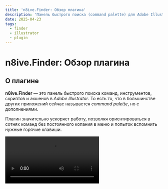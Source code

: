 ```yaml
---
title: 'n8ive.Finder: Обзор плагина'
description: 'Панель быстрого поиска (command palette) для Adobe Illustrator'
date: 2025-04-23
tags:
  - finder
  - illustrator
  - plugin
---
```


# n8ive.Finder: Обзор плагина

## О плагине

**n8ive.Finder** — это панель быстрого поиска команд, инструментов, скриптов и экшенов в *Adobe Illustrator*. То есть то, что в большинстве других приложений сейчас называется *command palette*, но с дополнениями.

Плагин значительно ускоряет работу, позволяя ориентироваться в сотнях команд без постоянного копания в меню и попыток вспомнить нужные горячие клавиши.

<video controls autoplay="true" loop playsinline src="/mp4/finder-overview/vid-1.mp4" />

### С плагином вы сможете:
- Искать команды **[нечётким поиском](#нечеткии-поиск)** или по **[регулярному выражению](#регулярные-выражения)**
- Запускать **[скрипты](#скрипты)** из выбранных вами папок
- Запускать **[экшены](#экшены)** напрямую из *`.aia`* файлов
- Создавать **[закладки](#закладки)** для частых запросов и фильтрации команд по шаблону
- Добавлять команды в **[избранное](#история-и-избранное)**
- Настраивать как отображать результаты — в виде **дерева или списка**

Теперь давайте разберемся как это выглядит на практике.

## Нечёткий поиск

Вам не нужно помнить точные названия команд — плагин поймет даже запрос с ошибкой или если вы напишите лишь часть слова. Например, вместо `Expand Appearance`, можно ввести `exp apr`, а вместо `User Interface` просто `ui`.  

<video controls autoplay="true" loop playsinline src="/mp4/finder-overview/vid-2.mp4" />

## Регулярные выражения

Ещё можно искать по регулярным выражениям — специальным шаблонам, с помощью которых можно находить текст, соответствующий определённому формату. К примеру, можно найти все команды с цифрами — `\d+` или те, что начинаются c *Effect* — `^effect`.

Хотя такой режим редко используют сам по себе, он позволяет гибко фильтровать команды. Например, можно отобразить только все инструменты, и именно так в плагине работают **[закладки](#закладки)**

Чтобы включить поиск по регулярным выражениям, отметьте чекбокс в строке поиска. 

<video controls autoplay="true" loop playsinline src="/mp4/finder-overview/vid-3.mp4" />

## Закладки

Закладки можно использовать, чтобы запоминать часто используемые запросы. Но их настоящая польза в том, что закладки позволяют искать команды в заранее отфильтрованном списке — например, только среди инструментов, меню, скриптов или экшенов. Это набор закладок, заданный в плагине по умолчанию, но вы можете добавлять свои через менеджер закладок.

Панель закладок расположена под строкой поиска. Переключаться между ними можно клавишами **`Tab`** и **`Shift+Tab`**. При выборе закладки через панель, в строку поиска добавляется «тег» (например, `#t`, `#m` и т.д.) — это короткое название закладки или её алиас. Работает это и наоборот — чтобы открыть закладку можно просто ввести её алиас в поле ввода.

<video controls autoplay="true" loop playsinline src="/mp4/finder-overview/vid-4.mp4" />

В менеджере закладок доступны настройки:

- **Закрепление на панели** — если закладка откреплена, её все равно можно активировать введя алиас, но переключаться на **`Tab`** / **`Shift+Tab`** можно только по закреплённым закладкам.
- **Тип поиска** — обычный запрос или регулярное выражение.
- **Вид отображения результатов** — список, дерево или автоматический выбор (как в глобальных настройках).

<video controls autoplay="true" loop playsinline src="/mp4/finder-overview/vid-5.mp4" />

Ещё раз коротко: закладка — это просто фильтр, после применения которого можно уточнить запрос.

## Скрипты

**n8ive.Finder** — это ещё и скриптовая панель. Вы можете добавить свои папки со скриптами в настройках плагина. Содержание папок отслеживается в реальном времени — добавленные в папку скрипты становятся моментально доступны из плагина. 

<video controls autoplay="true" loop playsinline src="/mp4/finder-overview/vid-6.mp4" />

## Экшены

В **n8ive.Finder** вы можете запускать экшены:
- Из *Actions Panel*, но только доступные в панели на момент запуска программы — это ограничение иллюстратора.
- Напрямую из *`.aia`* файлов, что делает использование экшн панели необязательным.

Finder хранит экшены в корневой папке, которая содержит две подпапки:
- `session/` – сюда попадают экшены из *Actions Panel* (автоматически обновляется при запуске иллюстратора).
- `persistent/` – сюда можно добавлять *`.aia`* файлы вручную, и они сразу станут доступны для запуска из плагина.

Вы можете открыть папку экшенов или изменить путь к ней в настройках плагина. 

Путь папки экшенов по умолчанию:

```
%UserProfile%/documents/n8ive/n8ive.finder/actions
```

## История и избранное

Последние использованные команды отображаются на стартовой странице (в ситуации, когда строка поиска пуста).

Вы можете закреплять нужные команды и ранжировать их в произвольном порядке. Чтобы закрепить команду не из истории, а напрямую из результатов запроса, зажмите **`Ctrl`** и кликните на появившуюся справа иконку.

<video controls autoplay="true" loop playsinline src="/mp4/finder-overview/vid-7.mp4" />

## Быстрый доступ

На всех видео выше показано основное окно плагина, являющееся стандартной панелью иллюстратора. Оно открывается через меню: *Window > n8ive.Finder*.

Но ещё в плагине есть панель быстрого доступа: *Window > n8ive.Finder Popup*. Её ключевые отличия в том, что она:
- Автоматически закрывается при потере фокуса
- Может открываться с прикреплением к положению курсора

Это напоминает контекстное меню и в некоторых ситуациях удобнее стандартной панели. Например, при частом обращении к избранному, при перегруженном рабочем пространстве или когда основная панель занята (допустим, используется как стационарная скриптовая панель). 

<video controls autoplay="true" loop playsinline src="/mp4/finder-overview/vid-8.mp4" />

::: info ПРИМЕЧАНИЕ
В меню панели быстрого доступа доступны только настройки самой панели быстрого доступа.
:::

## Установка

Чтобы установить плагин распакуйте архив и поместите папку `n8ive/` по одному из указанных путей (номер версии иллюстратора может отличаться):

```
%appdata%/Adobe/Adobe Illustrator 29 Settings/en_US/x64/Plug-ins
```
или
```
%programfiles%/Adobe/Adobe Illustrator 2025/Plug-ins
```


